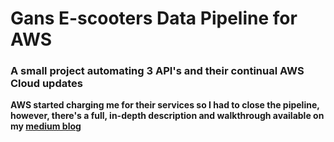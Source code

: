 # Gans E-scooters Data Pipeline for AWS

### A small project automating 3 API's and their continual AWS Cloud updates

**AWS started charging me for their services so I had to close the pipeline, however, there's a full, in-depth description and walkthrough available on my [medium blog](https://medium.com/@kooganshadrack/they-came-in-gans-a-blazing-python-jupyternotebook-323803704ec1)**


